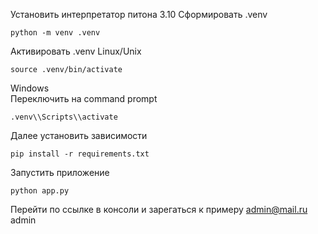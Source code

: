 Установить интерпретатор питона 3.10
Сформировать .venv 
```
python -m venv .venv
```

Активировать .venv
Linux/Unix
```
source .venv/bin/activate
```

Windows  
Переключить на command prompt
```
.venv\\Scripts\\activate
```

Далее установить зависимости
```
pip install -r requirements.txt
```

Запустить приложение
```
python app.py
```

Перейти по ссылке в консоли и зарегаться к примеру admin@mail.ru admin
